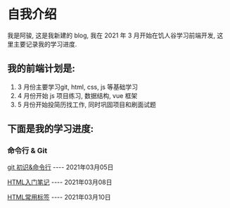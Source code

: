 # 自我介绍

我是阿骏, 这是我新建的 blog, 我在 2021 年 3 月开始在饥人谷学习前端开发, 这里主要记录我的学习进度.

## 我的前端计划是:

1. 3 月份主要学习git, html, css, js 等基础学习
2. 4 月份开始 js 项目练习, 数据结构, vue 框架
3. 5 月份开始投简历找工作, 同时巩固项目和刷面试题

## 下面是我的学习进度:

### 命令行 & Git

[git 初识&命令行](https://github.com/yeluofanchen/blog-test/blob/main/git.md)	---- 2021年03月05日

[HTML入门笔记](https://github.com/yeluofanchen/blog-test/blob/main/HTML%E5%85%A5%E9%97%A8%E7%AC%94%E8%AE%B01.md)    ---- 2021年03月08日

[HTML常用标签](https://github.com/yeluofanchen/blog-test/blob/main/HTML%E5%B8%B8%E7%94%A8%E6%A0%87%E7%AD%BE.md)    ---- 2021年03月10日









